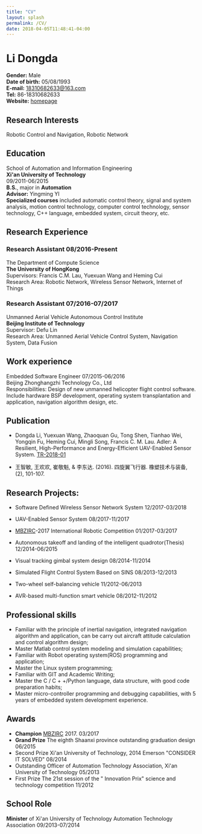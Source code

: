 ```yaml
---
title: "CV"
layout: splash
permalink: /CV/
date: 2018-04-05T11:48:41-04:00
---
```


# Li Dongda  
__Gender:__ Male  
__Date of birth:__ 05/08/1993  
__E-mail:__ <18310682633@163.com>  
__Tel:__ 86-18310682633  
__Website:__ [homepage](http://dongdongbh.tech)  

## Research Interests
Robotic Control and Navigation, Robotic Network

## Education
School of Automation and Information Engineering  
__Xi'an University of Technology__     <br />    09/2011-06/2015                                  
__B.S.__, major in __Automation__   
__Advisor:__ Yingming YI  
__Specialized courses__ included automatic control theory, signal and system analysis, motion control technology, computer control technology, sensor technology, C++ language, embedded system, circuit theory, etc.

## Research Experience
### Research Assistant                                                  08/2016-Present
The Department of Compute Science    
__The University of HongKong__   
Supervisors: Francis C.M. Lau, Yuexuan Wang and Heming Cui    
Research Area: Robotic Network, Wireless Sensor Network, Internet of Things

### Research Assistant                                                  07/2016-07/2017
Unmanned Aerial Vehicle Autonomous Control Institute   
__Beijing Institute of Technology__   
Supervisor: Defu Lin   
Research Area: Unmanned Aerial Vehicle Control System, Navigation System, Data Fusion

## Work experience
Embedded Software Engineer                                      07/2015-06/2016   
Beijing Zhonghangzhi Technology Co., Ltd     
Responsibilities: Design of new unmanned helicopter flight control software.
Include hardware BSP development, operating system transplantation and application, navigation algorithm design, etc. 

## Publication
* Dongda Li, Yuexuan Wang, Zhaoquan Gu, Tong Shen, Tianhao Wei, Yongqin Fu, Heming Cui, Mingli Song, Francis C. M. Lau. Adler: A Resilient, High-Performance and Energy-Efficient UAV-Enabled Sensor System. [TR-2018-01](http://www.cs.hku.hk/research/techreps/document/TR-2018-01.pdf)

* 王智敏, 王欢欢, 崔敬魁, & 李东达. (2016). 四旋翼飞行器. 橡塑技术与装备, (2), 101-107.

## Research Projects:
+ Software Defined Wireless Sensor Network System                 12/2017-03/2018

+ UAV-Enabled Sensor System                                       08/2017-11/2017

+ [MBZIRC](http://www.mbzirc.com/challenge/2017)-2017 International Robotic Competition                   01/2017-03/2017

+ Autonomous takeoff and landing of the intelligent quadrotor(Thesis)   12/2014-06/2015

+ Visual tracking gimbal system design                                08/2014-11/2014
+ Simulated Flight Control System Based on SINS                       08/2013-12/2013
+ Two-wheel self-balancing vehicle                                    11/2012-06/2013
+ AVR-based multi-function smart vehicle                          08/2012-11/2012

## Professional skills
* Familiar with the principle of inertial navigation, integrated navigation algorithm and application, can be carry out aircraft attitude calculation and control algorithm design;
* Master Matlab control system modeling and simulation capabilities;
* Familiar with Robot operating system(ROS) programming and application;
* Master the Linux system programming;
* Familiar with GIT and Academic Writing;
* Master the C / C + +/Python language, data structure, with good code preparation habits;
* Master micro-controller programming and debugging capabilities, with 5 years of embedded system development experience.

## Awards
* __Champion__    [MBZIRC](https://youtu.be/Qvw5Z9baF-A?t=10s) 2017.                                                03/2017
* __Grand Prize__  The eighth Shaanxi province outstanding graduation design              06/2015
* Second Prize  Xi'an University of Technology, 2014 Emerson "CONSIDER IT SOLVED" 08/2014
* Outstanding Officer of Automation Technology Association, Xi'an University of Technology  05/2013
* First Prize  The 21st session of the " Innovation Prix" science and technology competition  11/2012

## School Role
__Minister__ of Xi'an University of Technology Automation Technology Association     09/2013-07/2014



